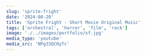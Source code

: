 ```yaml
---
slug: 'sprite-fright'
date: '2024-08-20'
title: 'Sprite Fright - Short Movie Original Music'
tags: ['orchestral', 'horror', 'film', 'rock']
image: './../images/portfolio/sf.jpg'
media_type: 'youtube'
media_src: 'NPg33QCHyTc'
---
```

